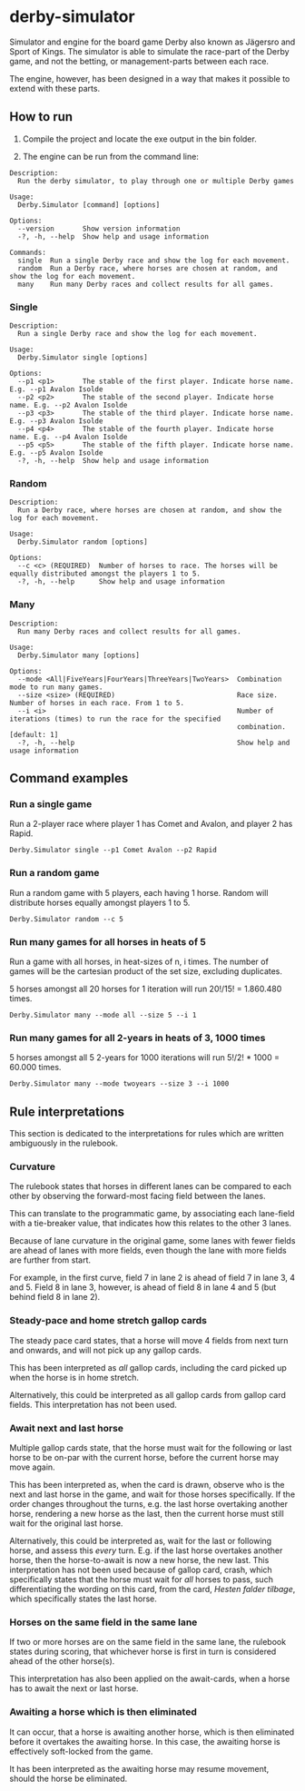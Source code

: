 # derby-simulator
Simulator and engine for the board game Derby also known as Jägersro and Sport of Kings. 
The simulator is able to simulate the race-part of the Derby game, and not the
betting, or management-parts between each race.

The engine, however, has been designed in a way that makes it possible to extend with
these parts.

## How to run
1. Compile the project and locate the exe output in the bin folder.

2. The engine can be run from the command line:
```
Description:
  Run the derby simulator, to play through one or multiple Derby games

Usage:
  Derby.Simulator [command] [options]

Options:
  --version       Show version information
  -?, -h, --help  Show help and usage information

Commands:
  single  Run a single Derby race and show the log for each movement.
  random  Run a Derby race, where horses are chosen at random, and show the log for each movement.
  many    Run many Derby races and collect results for all games.
```

### Single
```
Description:
  Run a single Derby race and show the log for each movement.

Usage:
  Derby.Simulator single [options]

Options:
  --p1 <p1>       The stable of the first player. Indicate horse name. E.g. --p1 Avalon Isolde
  --p2 <p2>       The stable of the second player. Indicate horse name. E.g. --p2 Avalon Isolde
  --p3 <p3>       The stable of the third player. Indicate horse name. E.g. --p3 Avalon Isolde
  --p4 <p4>       The stable of the fourth player. Indicate horse name. E.g. --p4 Avalon Isolde
  --p5 <p5>       The stable of the fifth player. Indicate horse name. E.g. --p5 Avalon Isolde
  -?, -h, --help  Show help and usage information
```

### Random
```
Description:
  Run a Derby race, where horses are chosen at random, and show the log for each movement.

Usage:
  Derby.Simulator random [options]

Options:
  --c <c> (REQUIRED)  Number of horses to race. The horses will be equally distributed amongst the players 1 to 5.
  -?, -h, --help      Show help and usage information
```

### Many
```
Description:
  Run many Derby races and collect results for all games.

Usage:
  Derby.Simulator many [options]

Options:
  --mode <All|FiveYears|FourYears|ThreeYears|TwoYears>  Combination mode to run many games.
  --size <size> (REQUIRED)                              Race size. Number of horses in each race. From 1 to 5.
  --i <i>                                               Number of iterations (times) to run the race for the specified
                                                        combination. [default: 1]
  -?, -h, --help                                        Show help and usage information
```

## Command examples
### Run a single game

Run a 2-player race where player 1 has Comet and Avalon, and player 2 has Rapid.
```
Derby.Simulator single --p1 Comet Avalon --p2 Rapid
```

### Run a random game
Run a random game with 5 players, each having 1 horse. Random will distribute horses equally amongst players 1 to 5.
```
Derby.Simulator random --c 5
```

### Run many games for all horses in heats of 5
Run a game with all horses, in heat-sizes of n, i times. The number of games will 
be the cartesian product of the set size, excluding duplicates.

5 horses amongst all 20 horses for 1 iteration will run 20!/15! = 1.860.480 times.
```
Derby.Simulator many --mode all --size 5 --i 1
```

### Run many games for all 2-years in heats of 3, 1000 times
5 horses amongst all 5 2-years for 1000 iterations will run 5!/2! * 1000 = 60.000 times.
```
Derby.Simulator many --mode twoyears --size 3 --i 1000
```

## Rule interpretations
This section is dedicated to the interpretations for rules which are 
written ambiguously in the rulebook.

### Curvature
The rulebook states that horses in different lanes can be compared to each other
by observing the forward-most facing field between the lanes.

This can translate to the programmatic game, by associating each lane-field
with a tie-breaker value, that indicates how this relates to the other 3 lanes.

Because of lane curvature in the original game,
some lanes with fewer fields are ahead of lanes with more fields,
even though the lane with more fields are further from start.

For example, in the first curve, field 7 in lane 2 is ahead of
field 7 in lane 3, 4 and 5.
Field 8 in lane 3, however, is ahead of field 8 in lane 4 and 5 (but behind field 8 in lane 2).

### Steady-pace and home stretch gallop cards
The steady pace card states, that a horse will move 4 fields from next turn and onwards,
and will not pick up any gallop cards.

This has been interpreted as *all* gallop cards, including the card picked up when 
the horse is in home stretch.

Alternatively, this could be interpreted as all gallop cards from gallop card fields.
This interpretation has not been used.

### Await next and last horse

Multiple gallop cards state, that the horse must wait for the following
or last horse to be on-par with the current horse, before the current horse
may move again.

This has been interpreted as, when the card is drawn, observe who is
the next and last horse in the game, and wait for those horses specifically.
If the order changes throughout the turns, e.g. the last horse overtaking another horse,
rendering a new horse as the last, then the current horse must 
still wait for the original last horse.

Alternatively, this could be interpreted as, wait for the last or following horse, and
assess this *every* turn. E.g. if the last horse overtakes another horse,
then the horse-to-await is now a new horse, the new last. 
This interpretation has not been used because of
gallop card, crash, which specifically states that the horse must wait
for *all* horses to pass, such differentiating the wording on this card,
from the card, *Hesten falder tilbage*, which specifically states the last horse.

### Horses on the same field in the same lane
If two or more horses are on the same field in the same lane,
the rulebook states during scoring, that whichever horse is first in turn
is considered ahead of the other horse(s).

This interpretation has also been applied on the await-cards, when a horse has
to await the next or last horse.

### Awaiting a horse which is then eliminated
It can occur, that a horse is awaiting another horse, which is then eliminated
before it overtakes the awaiting horse. In this case, the awaiting horse
is effectively soft-locked from the game.

It has been interpreted as the awaiting horse may resume movement, should the horse 
be eliminated.